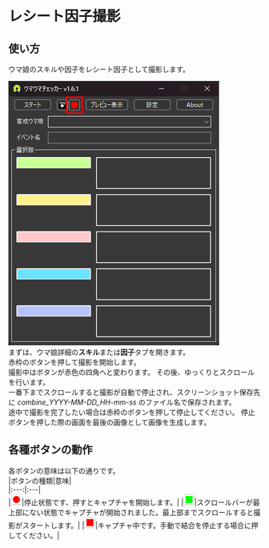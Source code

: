 # レシート因子撮影

## 使い方
ウマ娘のスキルや因子をレシート因子として撮影します。

![](images/merge_button.png)  
まずは、ウマ娘詳細の**スキル**または**因子**タブを開きます。  
赤枠のボタンを押して撮影を開始します。  
撮影中はボタンが赤色の四角へと変わります。
その後、ゆっくりとスクロールを行います。  
一番下までスクロールすると撮影が自動で停止され、スクリーンショット保存先に *combine_YYYY-MM-DD_HH-mm-ss* のファイル名で保存されます。  
途中で撮影を完了したい場合は赤枠のボタンを押して停止してください。
停止ボタンを押した際の画面を最後の画像として画像を生成します。

## 各種ボタンの動作
各ボタンの意味は以下の通りです。  
|ボタンの種類|意味|  
|:---:|:---|  
|![赤丸](images/%E8%B5%A4%E4%B8%B8%E3%83%9C%E3%82%BF%E3%83%B3.png)|停止状態です、押すとキャプチャを開始します。|
|![緑四角](images/%E7%B7%91%E5%9B%9B%E8%A7%92%E3%83%9C%E3%82%BF%E3%83%B3.png)|スクロールバーが最上部にない状態でキャプチャが開始されました。最上部までスクロールすると撮影がスタートします。|
|![赤四角](images/%E8%B5%A4%E5%9B%9B%E8%A7%92%E3%83%9C%E3%82%BF%E3%83%B3.png)|キャプチャ中です。手動で結合を停止する場合に押してください。|
